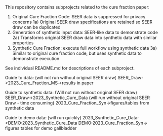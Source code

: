 This repository contains subprojects related to the cure fraction paper:
1) Original Cure Fraction Code: SEER data is suppressed for privacy concerns
1a) Original SEER draw specifications are retained so SEER draw can be duplicated
2) Generation of synthetic input data: SEER-like data to demonstrate code
2a) Transforms original SEER draw data into synthetic data with similar properties
3) Synthetic Cure Fraction: execute full workflow using synthetic data 
3a) Similar to original cure fraction code, but uses synthetic data to demonstrate execution

See individual README.md for descriptions of each subproject.

Guide to data:
(will not run without original SEER draw)
SEER_Draw->2023_Cure_Fraction_MS->results in paper

Guide to synthetic data:
(Will not run without original SEER draw)
SEER_Draw->2023_Synthetic_Cure_Data
(will run without original SEER Draw - time consuming)
2023_Cure_Fraction_Syn->figures/tables from synthetic data

Guide to demo data:
(will run quickly)
2023_Synthetic_Cure_Data->DEMO:2023_Synthetic_Cure_Data
DEMO:2023_Cure_Fraction_Syn-> figures tables for demo gallbladder